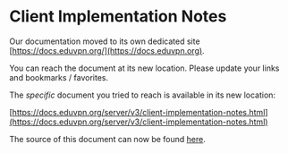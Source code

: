 # Client Implementation Notes
    
Our documentation moved to its own dedicated site 
[https://docs.eduvpn.org/](https://docs.eduvpn.org).

You can reach the document at its new location. Please update your links and 
bookmarks / favorites.

The _specific_ document you tried to reach is available in its new location:

[https://docs.eduvpn.org/server/v3/client-implementation-notes.html](https://docs.eduvpn.org/server/v3/client-implementation-notes.html)

The source of this document can now be found [here](https://codeberg.org/eduVPN/documentation/src/branch/v3/client-implementation-notes.md).
